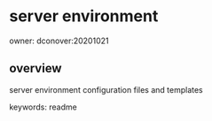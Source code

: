 # server environment
owner: dconover:20201021   


## overview
server environment configuration files and templates


keywords: readme 
